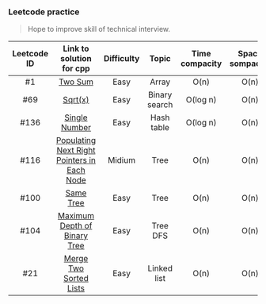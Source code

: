 ### Leetcode practice
> Hope to improve skill of technical interview.

|Leetcode ID|Link to solution for cpp|Difficulty|Topic|Time compacity|Space sompacity|
|:---------:|:----------------------:|:--------:|:----:|:-----------:|:-------------:|
|#1|[Two Sum](https://github.com/Sinyu104/Leetcode-practice/blob/master/2-two_sum/solution.cpp)|Easy|Array|O(n)|O(n)|
|#69|[Sqrt(x)](https://github.com/Sinyu104/Leetcode-practice/blob/master/69-sqrt(x)/solution.cpp)|Easy|Binary search|O(log n)|O(n)|
|#136|[Single Number](https://github.com/Sinyu104/Leetcode-practice/blob/master/136-Single_Number/solution.cpp)|Easy|Hash table|O(log n)|O(n)|
|#116|[Populating Next Right Pointers in Each Node](https://github.com/Sinyu104/Leetcode-practice/blob/master/116-Populating_Next_Right_Pointers_in_Each_Node/solution1.cpp)|Midium|Tree|O(n)|O(n)|
|#100|[Same Tree](https://github.com/Sinyu104/Leetcode-practice/blob/master/116-Populating_Next_Right_Pointers_in_Each_Node/solution1.cpp)|Easy|Tree|O(n)|O(n)|
|#104|[Maximum Depth of Binary Tree](https://github.com/Sinyu104/Leetcode-practice/tree/master/104-Maximum_Depth_of_Binary_Tree)|Easy|Tree DFS|O(n)|O(n)|
|#21|[Merge Two Sorted Lists](https://github.com/Sinyu104/Leetcode-practice/tree/master/21-Merge_Two_Sorted_Lists)|Easy|Linked list|O(n)|O(n)|

